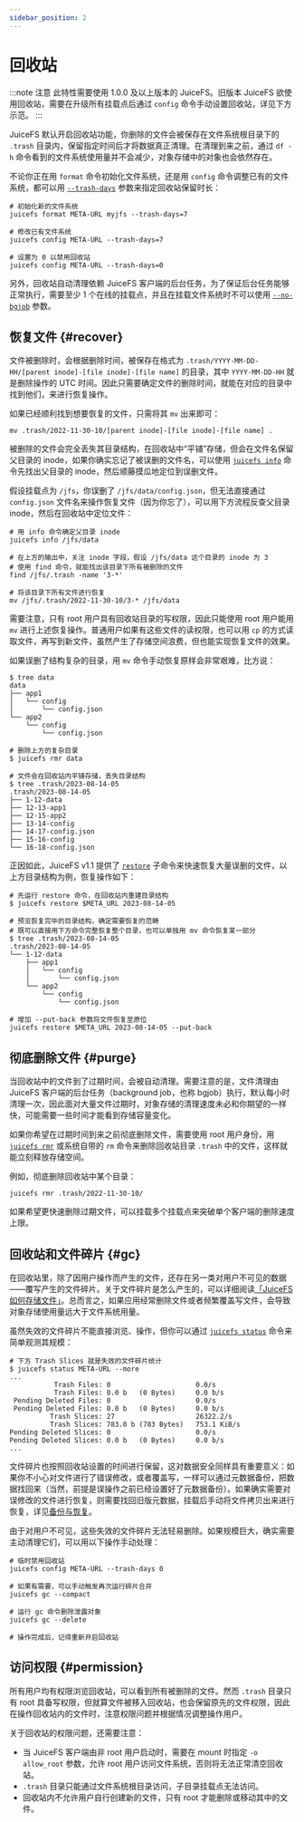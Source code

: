 ```yaml
---
sidebar_position: 2
---
```


# 回收站

:::note 注意
此特性需要使用 1.0.0 及以上版本的 JuiceFS。旧版本 JuiceFS 欲使用回收站，需要在升级所有挂载点后通过 `config` 命令手动设置回收站，详见下方示范。
:::

JuiceFS 默认开启回收站功能，你删除的文件会被保存在文件系统根目录下的 `.trash` 目录内，保留指定时间后才将数据真正清理。在清理到来之前，通过 `df -h` 命令看到的文件系统使用量并不会减少，对象存储中的对象也会依然存在。

不论你正在用 `format` 命令初始化文件系统，还是用 `config` 命令调整已有的文件系统，都可以用 [`--trash-days`](../reference/command_reference.mdx#format) 参数来指定回收站保留时长：

```shell
# 初始化新的文件系统
juicefs format META-URL myjfs --trash-days=7

# 修改已有文件系统
juicefs config META-URL --trash-days=7

# 设置为 0 以禁用回收站
juicefs config META-URL --trash-days=0
```

另外，回收站自动清理依赖 JuiceFS 客户端的后台任务，为了保证后台任务能够正常执行，需要至少 1 个在线的挂载点，并且在挂载文件系统时不可以使用 [`--no-bgjob`](../reference/command_reference.mdx#mount-metadata-options) 参数。

## 恢复文件 {#recover}

文件被删除时，会根据删除时间，被保存在格式为 `.trash/YYYY-MM-DD-HH/[parent inode]-[file inode]-[file name]` 的目录，其中 `YYYY-MM-DD-HH` 就是删除操作的 UTC 时间。因此只需要确定文件的删除时间，就能在对应的目录中找到他们，来进行恢复操作。

如果已经顺利找到想要恢复的文件，只需将其 `mv` 出来即可：

```shells
mv .trash/2022-11-30-10/[parent inode]-[file inode]-[file name] .
```

被删除的文件会完全丢失其目录结构，在回收站中“平铺”存储，但会在文件名保留父目录的 inode，如果你确实忘记了被误删的文件名，可以使用 [`juicefs info`](../reference/command_reference.mdx#info) 命令先找出父目录的 inode，然后顺藤摸瓜地定位到误删文件。

假设挂载点为 `/jfs`，你误删了 `/jfs/data/config.json`，但无法直接通过 `config.json` 文件名来操作恢复文件（因为你忘了），可以用下方流程反查父目录 inode，然后在回收站中定位文件：

```shell
# 用 info 命令确定父目录 inode
juicefs info /jfs/data

# 在上方的输出中，关注 inode 字段，假设 /jfs/data 这个目录的 inode 为 3
# 使用 find 命令，就能找出该目录下所有被删除的文件
find /jfs/.trash -name '3-*'

# 将该目录下所有文件进行恢复
mv /jfs/.trash/2022-11-30-10/3-* /jfs/data
```

需要注意，只有 root 用户具有回收站目录的写权限，因此只能使用 root 用户能用 `mv` 进行上述恢复操作。普通用户如果有这些文件的读权限，也可以用 `cp` 的方式读取文件，再写到新文件，虽然产生了存储空间浪费，但也能实现恢复文件的效果。

如果误删了结构复杂的目录，用 `mv` 命令手动恢复原样会非常艰难，比方说：

```shell
$ tree data
data
├── app1
│   └── config
│       └── config.json
└── app2
    └── config
        └── config.json

# 删除上方的复杂目录
$ juicefs rmr data

# 文件会在回收站内平铺存储，丢失目录结构
$ tree .trash/2023-08-14-05
.trash/2023-08-14-05
├── 1-12-data
├── 12-13-app1
├── 12-15-app2
├── 13-14-config
├── 14-17-config.json
├── 15-16-config
└── 16-18-config.json
```

正因如此，JuiceFS v1.1 提供了 [`restore`](../reference/command_reference.mdx#restore) 子命令来快速恢复大量误删的文件，以上方目录结构为例，恢复操作如下：

```shell
# 先运行 restore 命令，在回收站内重建目录结构
$ juicefs restore $META_URL 2023-08-14-05

# 预览恢复完毕的目录结构，确定需要恢复的范畴
# 既可以直接用下方命令完整恢复整个目录，也可以单独用 mv 命令恢复某一部分
$ tree .trash/2023-08-14-05
.trash/2023-08-14-05
└── 1-12-data
    ├── app1
    │   └── config
    │       └── config.json
    └── app2
        └── config
            └── config.json

# 增加 --put-back 参数将文件恢复至原位
juicefs restore $META_URL 2023-08-14-05 --put-back
```

## 彻底删除文件 {#purge}

当回收站中的文件到了过期时间，会被自动清理。需要注意的是，文件清理由 JuiceFS 客户端的后台任务（background job，也称 bgjob）执行，默认每小时清理一次，因此面对大量文件过期时，对象存储的清理速度未必和你期望的一样快，可能需要一些时间才能看到存储容量变化。

如果你希望在过期时间到来之前彻底删除文件，需要使用 root 用户身份，用 [`juicefs rmr`](../reference/command_reference.mdx#rmr) 或系统自带的 `rm` 命令来删除回收站目录 `.trash` 中的文件，这样就能立刻释放存储空间。

例如，彻底删除回收站中某个目录：

```shell
juicefs rmr .trash/2022-11-30-10/
```

如果希望更快速删除过期文件，可以挂载多个挂载点来突破单个客户端的删除速度上限。

## 回收站和文件碎片 {#gc}

在回收站里，除了因用户操作而产生的文件，还存在另一类对用户不可见的数据——覆写产生的文件碎片。关于文件碎片是怎么产生的，可以详细阅读[「JuiceFS 如何存储文件」](../introduction/architecture.md#how-juicefs-store-files)。总而言之，如果应用经常删除文件或者频繁覆盖写文件，会导致对象存储使用量远大于文件系统用量。

虽然失效的文件碎片不能直接浏览、操作，但你可以通过 [`juicefs status`](../reference/command_reference.mdx#status) 命令来简单观测其规模：

```shell
# 下方 Trash Slices 就是失效的文件碎片统计
$ juicefs status META-URL --more
...
           Trash Files: 0                     0.0/s
           Trash Files: 0.0 b   (0 Bytes)     0.0 b/s
 Pending Deleted Files: 0                     0.0/s
 Pending Deleted Files: 0.0 b   (0 Bytes)     0.0 b/s
          Trash Slices: 27                    26322.2/s
          Trash Slices: 783.0 b (783 Bytes)   753.1 KiB/s
Pending Deleted Slices: 0                     0.0/s
Pending Deleted Slices: 0.0 b   (0 Bytes)     0.0 b/s
...
```

文件碎片也按照回收站设置的时间进行保留，这对数据安全同样具有重要意义：如果你不小心对文件进行了错误修改，或者覆盖写，一样可以通过元数据备份，把数据找回来（当然，前提是误操作之前已经设置好了元数据备份）。如果确实需要对误修改的文件进行恢复，则需要找回旧版元数据，挂载后手动将文件拷贝出来进行恢复，详见[备份与恢复](../administration/metadata_dump_load.md)。

由于对用户不可见，这些失效的文件碎片无法轻易删除。如果规模巨大，确实需要主动清理它们，可以用以下操作手动处理：

```shell
# 临时禁用回收站
juicefs config META-URL --trash-days 0

# 如果有需要，可以手动触发再次运行碎片合并
juicefs gc --compact

# 运行 gc 命令删除泄露对象
juicefs gc --delete

# 操作完成后，记得重新开启回收站
```

## 访问权限 {#permission}

所有用户均有权限浏览回收站，可以看到所有被删除的文件。然而 `.trash` 目录只有 root 具备写权限，但就算文件被移入回收站，也会保留原先的文件权限，因此在操作回收站内的文件时，注意权限问题并根据情况调整操作用户。

关于回收站的权限问题，还需要注意：

* 当 JuiceFS 客户端由非 root 用户启动时，需要在 mount 时指定 `-o allow_root` 参数，允许 root 用户访问文件系统，否则将无法正常清空回收站。
* `.trash` 目录只能通过文件系统根目录访问，子目录挂载点无法访问。
* 回收站内不允许用户自行创建新的文件，只有 root 才能删除或移动其中的文件。
